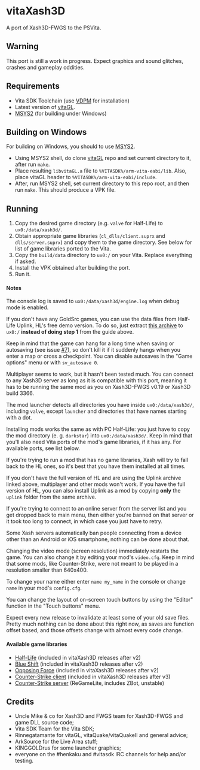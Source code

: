 # vitaXash3D
A port of Xash3D-FWGS to the PSVita.

## Warning
This port is still a work in progress. Expect graphics and sound glitches, crashes and gameplay oddities.

## Requirements
- Vita SDK Toolchain (use [VDPM](https://github.com/vitasdk/vdpm) for installation)
- Latest version of [vitaGL](https://github.com/Rinnegatamante/vitaGL).
- [MSYS2](https://www.msys2.org) (for building under Windows)

## Building on Windows
For building on Windows, you should to use [MSYS2](https://www.msys2.org).
- Using MSYS2 shell, do clone [vitaGL](https://github.com/Rinnegatamante/vitaGL) repo and set current directory to it, after run `make`.
- Place resulting `libvitaGL.a` file to `%VITASDK%/arm-vita-eabi/lib`. Also, place vitaGL header to `%VITASDK%/arm-vita-eabi/include`.
- After, run MSYS2 shell, set current directory to this repo root, and then run `make`.
This should produce a VPK file.

## Running
1. Copy the desired game directory (e.g. `valve` for Half-Life) to `ux0:/data/xash3d/`.
2. Obtain appropriate game libraries (`cl_dlls/client.suprx` and `dlls/server.suprx`) and copy them to the game directory. See below for list of game libraries ported to the Vita.
3. Copy the `build/data` directory to `ux0:/` on your Vita. Replace everything if asked.
4. Install the VPK obtained after building the port.
5. Run it.

#### Notes
The console log is saved to `ux0:/data/xash3d/engine.log` when debug mode is enabled.

If you don't have any GoldSrc games, you can use the data files from Half-Life Uplink, HL's free demo version.
To do so, just extract [this archive](https://drive.google.com/file/d/1Jzaz3cTroTK3--QYdhUF7D_7WfQOxTFj/view) to `ux0:/` **instead of doing step 1** from the guide above.

Keep in mind that the game can hang for a long time when saving or autosaving (see issue [#7](https://github.com/fgsfdsfgs/vitaXash3D/issues/7)),
so don't kill it if it suddenly hangs when you enter a map or cross a checkpoint. You can disable autosaves in the "Game options" menu or with `sv_autosave 0`.

Multiplayer seems to work, but it hasn't been tested much. You can connect to any Xash3D server as long as it is compatible with this port, meaning it has to be running the same mod as you on Xash3D-FWGS v0.19 or Xash3D build 3366.

The mod launcher detects all directories you have inside `ux0:/data/xash3d/`, including `valve`, except `launcher` and directories that have names starting with a dot.

Installing mods works the same as with PC Half-Life: you just have to copy the mod directory (e. g. `darkstar`) into `ux0:/data/xash3d/`. Keep in mind
that you'll also need Vita ports of the mod's game libraries, if it has any. For available ports, see list below.

If you're trying to run a mod that has no game libraries, Xash will try to fall back to the HL ones, so it's best that you have them installed at all times.

If you don't have the full version of HL and are using the Uplink archive linked above, multiplayer and other mods won't work. If you have the full version of HL, you can also install Uplink as a mod by copying **only** the `uplink` folder from the same archive.

If you're trying to connect to an online server from the server list and you get dropped back to main menu, then either you're banned on that server or it took too long to connect, in which case you just have to retry.

Some Xash servers automatically ban people connecting from a device other than an Android or iOS smartphone, nothing can be done about that.

Changing the video mode (screen resolution) immediately restarts the game. You can also change it by editing your mod's `video.cfg`.
Keep in mind that some mods, like Counter-Strike, were not meant to be played in a resolution smaller than 640x400.

To change your name either enter `name my_name` in the console or change `name` in your mod's `config.cfg`.

You can change the layout of on-screen touch buttons by using the "Editor" function in the "Touch buttons" menu.

Expect every new release to invalidate at least some of your old save files. Pretty much nothing can be done about this right now, as saves are function offset based, and those offsets change with almost every code change.

#### Available game libraries
* [Half-Life](https://github.com/fgsfdsfgs/hlsdk-xash3d) (included in vitaXash3D releases after v2)
* [Blue Shift](https://github.com/fgsfdsfgs/hlsdk-xash3d/tree/bshift) (included in vitaXash3D releases after v2)
* [Opposing Force](https://github.com/fgsfdsfgs/hlsdk-xash3d/tree/opfor) (included in vitaXash3D releases after v2)
* [Counter-Strike client](https://github.com/fgsfdsfgs/cs16-client/tree/v1.32) (included in vitaXash3D releases after v3)
* [Counter-Strike server](https://github.com/fgsfdsfgs/regamelite) (ReGameLite, includes ZBot, unstable)

## Credits
- Uncle Mike & co for Xash3D and FWGS team for Xash3D-FWGS and game DLL source code;
- Vita SDK Team for the Vita SDK;
- Rinnegatamante for vitaGL, vitaQuake/vitaQuakeII and general advice;
- ArkSource for the Live Area stuff;
- KINGGOLDrus for some launcher graphics;
- everyone on the #henkaku and #vitasdk IRC channels for help and/or testing.
